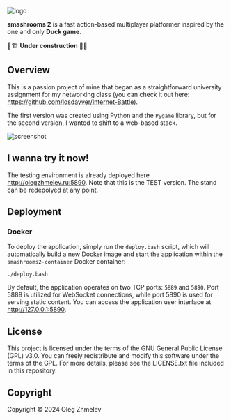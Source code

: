 ![logo](https://raw.githubusercontent.com/losdayver/smashsrooms2/refs/heads/master/promo/goofylogo.png)

**smashrooms 2** is a fast action-based multiplayer platformer inspired by the one and only **Duck game**.

🚧🏗️ **Under construction** 👷🚧

## Overview

This is a passion project of mine that began as a straightforward university assignment for my networking class (you can check it out here: https://github.com/losdayver/Internet-Battle).

The first version was created using Python and the `Pygame` library, but for the second version, I wanted to shift to a web-based stack.

![screenshot](https://raw.githubusercontent.com/losdayver/smashsrooms2/refs/heads/master/promo/screenshot1.png)

## I wanna try it now!

The testing environment is already deployed here http://olegzhmelev.ru:5890. Note that this is the TEST version. The stand can be redepolyed at any point.

## Deployment

### Docker

To deploy the application, simply run the `deploy.bash` script, which will automatically build a new Docker image and start the application within the `smashrooms2-container` Docker container:

```
./deploy.bash
```

By default, the application operates on two TCP ports: `5889` and `5890`. Port 5889 is utilized for WebSocket connections, while port 5890 is used for serving static content. You can access the application user interface at http://127.0.0.1:5890.

## License

This project is licensed under the terms of the GNU General Public License (GPL) v3.0. 
You can freely redistribute and modify this software under the terms of the GPL. 
For more details, please see the LICENSE.txt file included in this repository.

## Copyright

Copyright © 2024 Oleg Zhmelev
